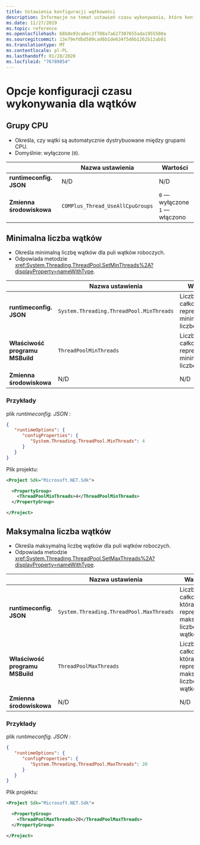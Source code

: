 ```yaml
---
title: Ustawienia konfiguracji wątkowości
description: Informacje na temat ustawień czasu wykonywania, które konfigurują wątki dla aplikacji platformy .NET Core.
ms.date: 11/27/2019
ms.topic: reference
ms.openlocfilehash: 68b8e93ca6ec3f708a7a627307655ada1955500a
ms.sourcegitcommit: 13e79efdbd589cad6b1de634f5d6b1262b12ab01
ms.translationtype: MT
ms.contentlocale: pl-PL
ms.lasthandoff: 01/28/2020
ms.locfileid: "76789854"
---
```

# <a name="run-time-configuration-options-for-threading"></a>Opcje konfiguracji czasu wykonywania dla wątków

## <a name="cpu-groups"></a>Grupy CPU

- Określa, czy wątki są automatycznie dystrybuowane między grupami CPU.
- Domyślnie: wyłączone (`0`).

| | Nazwa ustawienia | Wartości |
| - | - | - |
| **runtimeconfig. JSON** | N/D | N/D |
| **Zmienna środowiskowa** | `COMPlus_Thread_UseAllCpuGroups` | `0` — wyłączone<br/>`1` — włączono |

## <a name="minimum-threads"></a>Minimalna liczba wątków

- Określa minimalną liczbę wątków dla puli wątków roboczych.
- Odpowiada metodzie <xref:System.Threading.ThreadPool.SetMinThreads%2A?displayProperty=nameWithType>.

| | Nazwa ustawienia | Wartości |
| - | - | - |
| **runtimeconfig. JSON** | `System.Threading.ThreadPool.MinThreads` | Liczba całkowita reprezentująca minimalną liczbę wątków |
| **Właściwość programu MSBuild** | `ThreadPoolMinThreads` | Liczba całkowita reprezentująca minimalną liczbę wątków |
| **Zmienna środowiskowa** | N/D | N/D |

### <a name="examples"></a>Przykłady

plik *runtimeconfig. JSON* :

```json
{
   "runtimeOptions": {
      "configProperties": {
         "System.Threading.ThreadPool.MinThreads": 4
      }
   }
}
```

Plik projektu:

```xml
<Project Sdk="Microsoft.NET.Sdk">

  <PropertyGroup>
    <ThreadPoolMinThreads>4</ThreadPoolMinThreads>
  </PropertyGroup>

</Project>
```

## <a name="maximum-threads"></a>Maksymalna liczba wątków

- Określa maksymalną liczbę wątków dla puli wątków roboczych.
- Odpowiada metodzie <xref:System.Threading.ThreadPool.SetMaxThreads%2A?displayProperty=nameWithType>.

| | Nazwa ustawienia | Wartości |
| - | - | - |
| **runtimeconfig. JSON** | `System.Threading.ThreadPool.MaxThreads` | Liczba całkowita, która reprezentuje maksymalną liczbę wątków |
| **Właściwość programu MSBuild** | `ThreadPoolMaxThreads` | Liczba całkowita, która reprezentuje maksymalną liczbę wątków |
| **Zmienna środowiskowa** | N/D | N/D |

### <a name="examples"></a>Przykłady

plik *runtimeconfig. JSON* :

```json
{
   "runtimeOptions": {
      "configProperties": {
         "System.Threading.ThreadPool.MaxThreads": 20
      }
   }
}
```

Plik projektu:

```xml
<Project Sdk="Microsoft.NET.Sdk">

  <PropertyGroup>
    <ThreadPoolMaxThreads>20</ThreadPoolMaxThreads>
  </PropertyGroup>

</Project>
```
